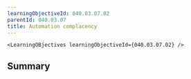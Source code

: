 ```yaml
---
learningObjectiveId: 040.03.07.02
parentId: 040.03.07
title: Automation complacency
---
```


```tsx eval
<LearningOBjectives learningObjectiveId={040.03.07.02} />
```

## Summary
